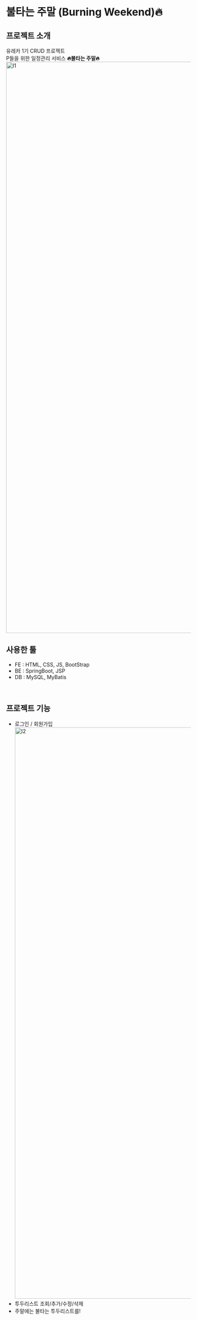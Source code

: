 # 불타는 주말 (Burning Weekend)🔥

## 프로젝트 소개
유레카 1기 CRUD 프로젝트<br/>
P들을 위한 일정관리 서비스 **🔥불타는 주말🔥**
<img width="1552" alt="l1" src="https://github.com/user-attachments/assets/70468f62-c105-41b1-a7db-cd4012a7da43">
</br>

## 사용한 툴
- FE : HTML, CSS, JS, BootStrap<br/>
- BE : SpringBoot, JSP<br/>
- DB : MySQL, MyBatis<br/>
</br>

## 프로젝트 기능
- 로그인 / 회원가입
  <img width="1552" alt="l2" src="https://github.com/user-attachments/assets/2747dfa6-8533-4fc5-885f-4d07f82166c1">
- 투두리스트 조회/추가/수정/삭제
- 주말에는 불타는 투두리스트를!

